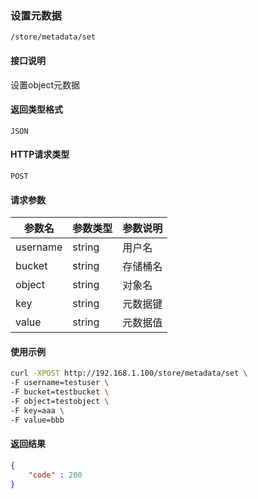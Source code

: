 ### 设置元数据
`/store/metadata/set`

#### 接口说明
设置object元数据

#### 返回类型格式
`JSON`

#### HTTP请求类型
`POST`

#### 请求参数
|参数名|参数类型|参数说明|
|--|--|--|
|username|string|用户名|
|bucket|string|存储桶名|
|object|string|对象名|
|key|string|元数据键|
|value|string|元数据值|

#### 使用示例
```sh
curl -XPOST http://192.168.1.100/store/metadata/set \
-F username=testuser \
-F bucket=testbucket \
-F object=testobject \
-F key=aaa \
-F value=bbb
```

#### 返回结果
```json
{
    "code" : 200
}
```